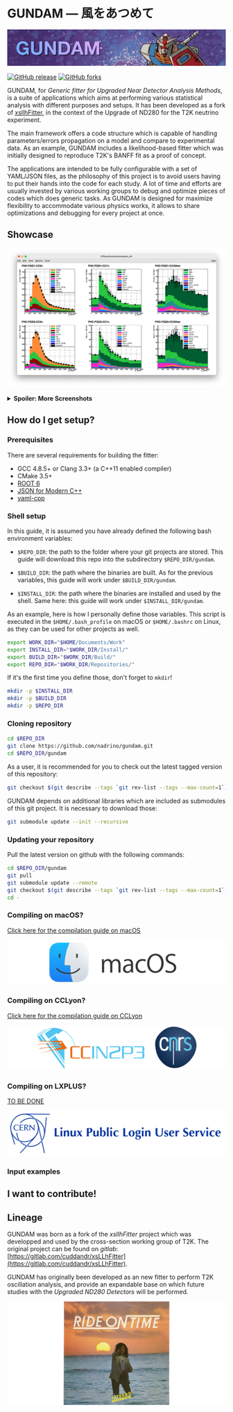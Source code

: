 # GUNDAM — 風をあつめて 

![](./resources/images/banner2.png)

[![GitHub release](https://img.shields.io/github/release/nadrino/gundam.svg)](https://github.com/nadrino/gundam/releases/) [![GitHub forks](https://badgen.net/github/forks/nadrino/gundam/)](https://GitHub.com/nadrino/gundam/network/)

GUNDAM, for *Generic fitter for Upgraded Near Detector Analysis Methods*, is a suite
of applications which aims at performing various statistical analysis with different
purposes and setups. It has been developed as a fork of 
[xsllhFitter](https://gitlab.com/cuddandr/xsLLhFitter), in the context of the Upgrade
of ND280 for the T2K neutrino experiment.


The main framework offers a code structure which is capable of  handling parameters/errors
propagation on a model and compare to experimental data. As an example, GUNDAM includes
a likelihood-based fitter which was initially designed  to reproduce T2K's BANFF fit as
a proof of concept.

The applications are intended to be fully configurable with a set of YAML/JSON files, as
the philosophy of this project is to avoid users having to put their hands into the code
for each study. A lot of time and efforts are usually invested by various working groups
to debug and optimize pieces of codes which does generic tasks. As GUNDAM is designed for
maximize flexibility to accommodate various physics works, it allows to share optimizations
and debugging for every project at once.

## Showcase

![](./resources/images/samplesExample.png)

<details>
  <summary><b>Spoiler: More Screenshots</b></summary>

![](./resources/images/postFitCorrExample.png)

</details>



## How do I get setup?

### Prerequisites

There are several requirements for building the fitter:
- GCC 4.8.5+ or Clang 3.3+ (a C++11 enabled compiler)
- CMake 3.5+
- [ROOT 6](https://github.com/root-project/root)
- [JSON for Modern C++](https://github.com/nlohmann/json)
- [yaml-cpp](https://github.com/jbeder/yaml-cpp)

### Shell setup

In this guide, it is assumed you have already defined the following bash environment
variables:

- `$REPO_DIR`: the path to the folder where your git projects are stored. This guide
  will download this repo into the subdirectory `$REPO_DIR/gundam`.

- `$BUILD_DIR`: the path where the binaries are built. As for the previous variables,
  this guide will work under `$BUILD_DIR/gundam`.

- `$INSTALL_DIR`: the path where the binaries are installed and used by the shell.
  Same here: this guide will work under `$INSTALL_DIR/gundam`.

As an example, here is how I personally define those variables. This script is executed
in the `$HOME/.bash_profile` on macOS or `$HOME/.bashrc` on Linux, as they can be used
for other projects as well.

```bash
export WORK_DIR="$HOME/Documents/Work"
export INSTALL_DIR="$WORK_DIR/Install/"
export BUILD_DIR="$WORK_DIR/Build/"
export REPO_DIR="$WORK_DIR/Repositories/"
```

If it's the first time you define those, don't forget to `mkdir`!

```bash
mkdir -p $INSTALL_DIR
mkdir -p $BUILD_DIR
mkdir -p $REPO_DIR
```

### Cloning repository

```bash
cd $REPO_DIR
git clone https://github.com/nadrino/gundam.git
cd $REPO_DIR/gundam
```

As a user, it is recommended for you to check out the latest tagged version of this
repository:

```bash
git checkout $(git describe --tags `git rev-list --tags --max-count=1`)
```

GUNDAM depends on additional libraries which are included as submodules of this git
project. It is necessary to download those:

```bash
git submodule update --init --recursive
```

### Updating your repository

Pull the latest version on github with the following commands:

```bash
cd $REPO_DIR/gundam
git pull
git submodule update --remote
git checkout $(git describe --tags `git rev-list --tags --max-count=1`)
cd -
```


### Compiling on macOS?

[Click here for the compilation guide on macOS](./resources/guides/installOnMacOs.md)

![](./resources/guides/images/macOsLogo.png)


### Compiling on CCLyon?

[Click here for the compilation guide on CCLyon](./resources/guides/installOnCCLyon.md)

![](./resources/guides/images/cc_in2p3_logo.png)


### Compiling on LXPLUS?

[TO BE DONE](./resources/guides/.md)

![](./resources/guides/images/lxplusLogo.png)


### Input examples

## I want to contribute!

## Lineage

GUNDAM was born as a fork of the *xsllhFitter* project which was developped and used by
the cross-section working group of T2K. The original project can be found on *gitlab*:
[https://gitlab.com/cuddandr/xsLLhFitter](https://gitlab.com/cuddandr/xsLLhFitter).

GUNDAM has originally been developed as an new fitter to perform T2K oscillation
analysis, and provide an expandable base on which future studies with the *Upgraded
ND280 Detectors* will be performed.

![](./resources/images/ride.png)
